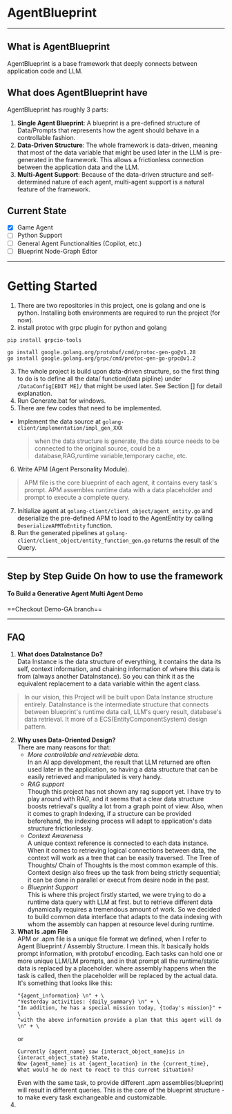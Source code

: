 # AgentBlueprint
***
## What is AgentBlueprint
AgentBlueprint is a base framework that deeply connects between application code and LLM.
## What does AgentBlueprint have
AgentBlueprint has roughly 3 parts:
1. **Single Agent Blueprint**: A blueprint is a pre-defined structure of Data/Prompts that represents how the agent should behave in a controllable fashion.
2. **Data-Driven Structure**: The whole framework is data-driven, meaning that most of the data variable that might be used later in the LLM is pre-generated in the framework. This allows a frictionless connection between the application data and the LLM.
3. **Multi-Agent Support**: Because of the data-driven structure and self-determined nature of each agent, multi-agent support is a natural feature of the framework. 

## Current State
- [X] Game Agent
- [ ] Python Support
- [ ] General Agent Functionalities (Copilot, etc.)
- [ ] Blueprint Node-Graph Edtor

---
# Getting Started
1. There are two repositories in this project, one is golang and one is python. Installing both environments are required to run the project (for now).
2. install protoc with grpc plugin for python and golang
```python
pip install grpcio-tools
```
```golang
go install google.golang.org/protobuf/cmd/protoc-gen-go@v1.28
go install google.golang.org/grpc/cmd/protoc-gen-go-grpc@v1.2
```
3. The whole project is build upon data-driven structure, so the first thing to do is to define all the data/ function(data pipline) under `/DataConfig[EDIT ME]/`  that might be used later. See Section [] for detail explanation.
4. Run Generate.bat for windows.
5. There are few codes that need to be implemented.
- Implement the data source at `golang-client/implementation/impl_gen_XXX`
  >when the data structure is generate, the data source needs to be connected to the original source, could be a database,RAG,runtime variable,temporary cache, etc.

6. Write APM (Agent Personality Module).
> APM file is the core blueprint of each agent, it contains every task's prompt. APM assembles runtime data with a data placeholder and prompt to execute a complete query.
7. Initialize agent at `golang-client/client_object/agent_entity.go` and deserialize the pre-defined APM to load to the AgentEntity by calling `DeserializeAPMToEntity` function.
8. Run the generated pipelines at `golang-client/client_object/entity_function_gen.go` returns the result of the Query.
---
## Step by Step Guide On how to use the framework
#### To Build a Generative Agent Multi Agent Demo
==Checkout Demo-GA branch==


---
## FAQ
1. **What does DataInstance Do?** <br>
Data Instance is the data structure of everything, it contains the data its self, context information, and chaining information of where this data is from (always another DataInstance). So you can think it as the equivalent replacement to a data variable within the agent class.
> In our vision, this Project will be built upon Data Instance structure entirely. DataInstance is the intermediate structure that connects between blueprint's runtime data call, LLM's query result, database's data retrieval. It more of a ECS(EntityComponentSystem) design pattern.
2. **Why uses Data-Oriented Design?** <br>
There are many reasons for that:
   - *More controllable and retrievable data.*<br> In an AI app development, the result that LLM returned are often used later in the application, so having a data structure that can be easily retrieved and manipulated is very handy. 
   - *RAG support*<br> Though this project has not shown any rag support yet. I have try to play around with RAG, and it seems that a clear data structure boosts retrieval's quality a lot from a graph point of view. Also, when it comes to graph Indexing, if a structure can be provided beforehand, the indexing process will adapt to application's data structure frictionlessly.
   - *Context Awareness*<br> A unique context reference is connected to each data instance. When it comes to retrieving logical connections between data, the context will work as a tree that can be easily traversed. The Tree of Thoughts/ Chain of Thoughts is the most common example of this. Context design also frees up the task from being strictly sequential; it can be done in parallel or execut from desire node in the past.
   - *Blueprint Support*<br> This is where this project firstly started, we were trying to do a runtime data query with LLM at first. but to retrieve different data dynamically requires a tremendous amount of work. So we decided to build common data interface that adapts to the data indexing with whom the assembly can happen at resource level during runtime.
3. **What Is .apm File** <br>
APM or .apm file is a unique file format we defined, when I refer to Agent Blueprint / Assembly Structure. I mean this. It basically holds prompt information, with protobuf encoding. Each tasks can hold one or more unique LLM/LM prompts, and in that prompt all the runtime/static data is replaced by a placeholder. where assembly happens when the task is called, then the placeholder will be replaced by the actual data. It's something that looks like this:
    ```
    "{agent_information} \n" + \
    "Yesterday activities: {daily_summary} \n" + \
    "In addition, he has a special mission today, {today's mission}" + \
    "with the above information provide a plan that this agent will do \n" + \
    ```
   or 
    ```
    Currently {agent_name} saw {interact_object_name}is in {interact_object_state} State,
    Now {agent_name} is at {agent_location} in the {current_time},
    What would he do next to react to this current situation?
   ```
    Even with the same task, to provide different .apm assemblies(blueprint) will result in different queries. This is the core of the blueprint structure - to make every task exchangeable and customizable.
4. 